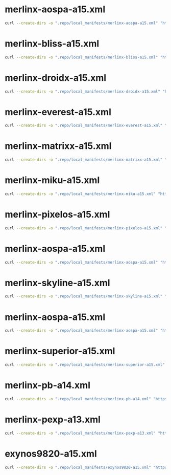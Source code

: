 # merlinx-aospa-a15.xml

```bash
curl --create-dirs -o ".repo/local_manifests/merlinx-aospa-a15.xml" "https://raw.githubusercontent.com/Ksawlii-Android-Repos/manifests/refs/heads/main/merlinx-aospa-a15.xml"
```

# merlinx-bliss-a15.xml

```bash
curl --create-dirs -o ".repo/local_manifests/merlinx-bliss-a15.xml" "https://raw.githubusercontent.com/Ksawlii-Android-Repos/manifests/refs/heads/main/merlinx-bliss-a15.xml"
```

# merlinx-droidx-a15.xml

```bash
curl --create-dirs -o ".repo/local_manifests/merlinx-droidx-a15.xml" "https://raw.githubusercontent.com/Ksawlii-Android-Repos/manifests/refs/heads/main/merlinx-droidx-a15.xml"
```

# merlinx-everest-a15.xml

```bash
curl --create-dirs -o ".repo/local_manifests/merlinx-everest-a15.xml" "https://raw.githubusercontent.com/Ksawlii-Android-Repos/manifests/refs/heads/main/merlinx-everest-a15.xml"
```

# merlinx-matrixx-a15.xml

```bash
curl --create-dirs -o ".repo/local_manifests/merlinx-matrixx-a15.xml" "https://raw.githubusercontent.com/Ksawlii-Android-Repos/manifests/refs/heads/main/merlinx-matrixx-a15.xml"
```

# merlinx-miku-a15.xml

```bash
curl --create-dirs -o ".repo/local_manifests/merlinx-miku-a15.xml" "https://raw.githubusercontent.com/Ksawlii-Android-Repos/manifests/refs/heads/main/merlinx-miku-a15.xml"
```

# merlinx-pixelos-a15.xml

```bash
curl --create-dirs -o ".repo/local_manifests/merlinx-pixelos-a15.xml" "https://raw.githubusercontent.com/Ksawlii-Android-Repos/manifests/refs/heads/main/merlinx-pixelos-a15.xml"
```

# merlinx-aospa-a15.xml

```bash
curl --create-dirs -o ".repo/local_manifests/merlinx-aospa-a15.xml" "https://raw.githubusercontent.com/Ksawlii-Android-Repos/manifests/refs/heads/main/merlinx-aospa-a15.xml"
```

# merlinx-skyline-a15.xml

```bash
curl --create-dirs -o ".repo/local_manifests/merlinx-skyline-a15.xml" "https://raw.githubusercontent.com/Ksawlii-Android-Repos/manifests/refs/heads/main/merlinx-skyline-a15.xml"
```

# merlinx-aospa-a15.xml

```bash
curl --create-dirs -o ".repo/local_manifests/merlinx-aospa-a15.xml" "https://raw.githubusercontent.com/Ksawlii-Android-Repos/manifests/refs/heads/main/merlinx-aospa-a15.xml"
```

# merlinx-superior-a15.xml

```bash
curl --create-dirs -o ".repo/local_manifests/merlinx-superior-a15.xml" "https://raw.githubusercontent.com/Ksawlii-Android-Repos/manifests/refs/heads/main/merlinx-superior-a15.xml"
```

# merlinx-pb-a14.xml

```bash
curl --create-dirs -o ".repo/local_manifests/merlinx-pb-a14.xml" "https://raw.githubusercontent.com/Ksawlii-Android-Repos/manifests/refs/heads/main/merlinx-pb-a14.xml"
```

# merlinx-pexp-a13.xml

```bash
curl --create-dirs -o ".repo/local_manifests/merlinx-pexp-a13.xml" "https://raw.githubusercontent.com/Ksawlii-Android-Repos/manifests/refs/heads/main/merlinx-pexp-a13.xml"
```

# exynos9820-a15.xml

```bash
curl --create-dirs -o ".repo/local_manifests/exynos9820-a15.xml" "https://raw.githubusercontent.com/Ksawlii-Android-Repos/manifests/refs/heads/main/exynos9820-a15.xml"
```

